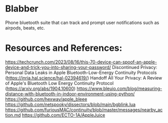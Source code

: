# Blabber
Phone bluetooth suite that can track and prompt user notifications such as airpods, beats, etc.

# Resources and References:
https://techcrunch.com/2023/08/16/this-70-device-can-spoof-an-apple-device-and-trick-you-into-sharing-your-password/
Discontinued Privacy: Personal Data Leaks in Apple Bluetooth-Low-Energy Continuity Protocols (https://inria.hal.science/hal-02394619/)
Handoff All Your Privacy: A Review of Apple's Bluetooth Low Energy Continuity Protocol (https://arxiv.org/abs/1904.10600)
https://www.bleuio.com/blog/measuring-distance-with-bluetooth-in-indoor-environment-using-python/
https://github.com/hexway/apple_bleee
https://github.com/netspooky/dissectors/blob/main/bgblink.lua
https://github.com/furiousMAC/continuity/blob/master/messages/nearby_action.md
https://github.com/ECTO-1A/AppleJuice
